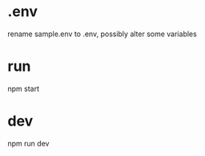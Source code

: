 # .env
rename sample.env to .env, possibly alter some variables

# run
npm start

# dev
npm run dev

